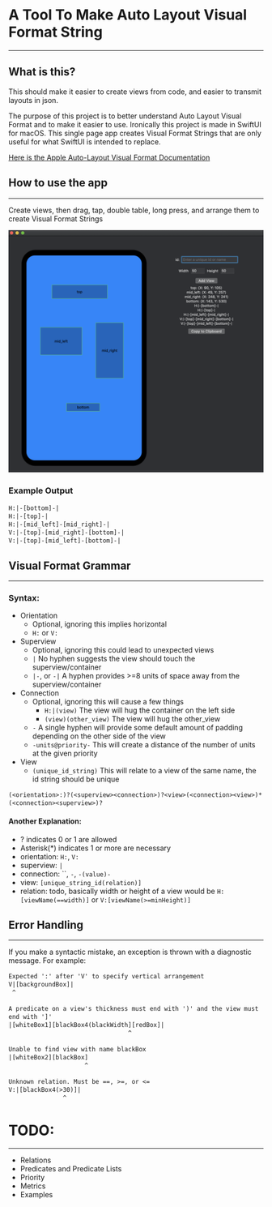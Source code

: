# A Tool To Make Auto Layout Visual Format String
---
## What is this?

This should make it easier to create views from code, and easier to transmit layouts in json.

The purpose of this project is to better understand Auto Layout Visual Format and to make it easier to use. Ironically this project is made in SwiftUI for macOS. This single page app creates Visual Format Strings that are only useful for what SwiftUI is intended to replace.

[Here is the Apple Auto-Layout Visual Format Documentation](https://developer.apple.com/library/archive/documentation/UserExperience/Conceptual/AutolayoutPG/VisualFormatLanguage.html)

## How to use the app
---
Create views, then drag, tap, double table, long press, and arrange them to create Visual Format Strings

![screen of app](screenshot.png)

### Example Output
```
H:|-[bottom]-|
H:|-[top]-|
H:|-[mid_left]-[mid_right]-|
V:|-[top]-[mid_right]-[bottom]-|
V:|-[top]-[mid_left]-[bottom]-|
```

## Visual Format Grammar
---
### Syntax:

* Orientation
    * Optional, ignoring this implies horizontal
    * `H:` or `V:`
* Superview
    * Optional, ignoring this could lead to unexpected views
    * `|` No hyphen suggests the view should touch the superview/container
    * `|-`, or `-|` A hyphen provides >=8 units of space away from the superview/container
* Connection
    * Optional, ignoring this will cause a few things
        * `H:|(view)` The view will hug the container on the left side
        * `(view)(other_view)` The view will hug the other_view
    * `-` A single hyphen will provide some default amount of padding depending on the other side of the view
    * `-units@priority-` This will create a distance of the number of units at the given priority
* View
    * `(unique_id_string)` This will relate to a view of the same name, the id string should be unique
    
```
(<orientation>:)?(<superview><connection>)?<view>(<connection><view>)*(<connection><superview>)?
```
#### Another Explanation:
* ? indicates 0 or 1 are allowed
* Asterisk(*) indicates 1 or more are necessary
* orientation: `H:`, `V:`
* superview: `|`
* connection: ``, `-`, `-(value)-`
* view: `[unique_string_id(relation)]`
* relation: todo, basically width or height of a view would be `H:[viewName(==width)]` or `V:[viewName(>=minHeight)]`

## Error Handling
---

If you make a syntactic mistake, an exception is thrown with a diagnostic message. For example:
```
Expected ':' after 'V' to specify vertical arrangement
V|[backgroundBox]|
 ^
 
A predicate on a view's thickness must end with ')' and the view must end with ']'
|[whiteBox1][blackBox4(blackWidth][redBox]|
                                 ^
 
Unable to find view with name blackBox
|[whiteBox2][blackBox]
                     ^
 
Unknown relation. Must be ==, >=, or <=
V:|[blackBox4(>30)]|
               ^
```


# TODO:
---
* Relations
* Predicates and Predicate Lists
* Priority
* Metrics
* Examples
